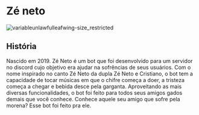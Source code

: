 # Zé neto
![variableunlawfulleafwing-size_restricted](https://user-images.githubusercontent.com/31370547/52280006-fca81e00-2941-11e9-8c23-a4256ba08568.gif)

## História
Nascido em 2019. Zé Neto é um bot que foi desenvolvido para um servidor no discord cujo objetivo era ajudar na sofrências de seus usuários. Com o nome inspirado no canto Zé Neto da dupla Zé Neto e Cristiano, o bot tem a capacidade de tocar músicas em que o chifre começa a doer, a tristeza começa a chegar e bebida desce pela garganta. Aproveitando as mais diversas funcionalidades, o bot foi feito para todos seus amigos gados demais que você conhece. Conhece aquele seu amigo que sofre pela morena? Esse bot foi feito pra ele.
